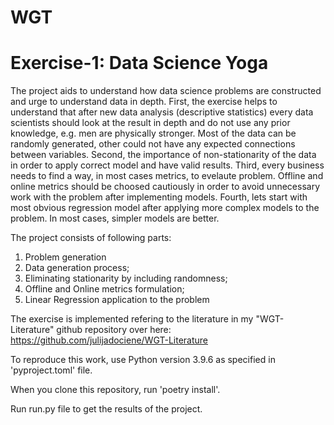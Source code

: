 ﻿# WGT
 # Exercise-1: Data Science Yoga
 
The project aids to understand how data science problems are constructed and urge to understand data in depth. First, the exercise helps to understand that after new data analysis (descriptive statistics) every data scientists should look at the result in depth and do not use any prior knowledge, e.g. men are physically stronger. Most of the data can be randomly generated, other could not have any expected connections between variables. Second, the importance of non-stationarity of the data in order to apply correct model and have valid results. Third, every business needs to find a way, in most cases metrics, to evelaute problem. Offline and online metrics should be choosed cautiously in order to avoid unnecessary work with the problem after implementing models. Fourth, lets start with most obvious regression model after applying more complex models to the problem. In most cases, simpler models are better.

The project consists of following parts:
  1. Problem generation
  2. Data generation process;
  3. Eliminating stationarity by including randomness;
  4. Offline and Online metrics formulation;
  5. Linear Regression application to the problem
 
The exercise is implemented refering to the literature in my "WGT-Literature" github repository over here: https://github.com/julijadociene/WGT-Literature


To reproduce this work, use Python version 3.9.6 as specified in 'pyproject.toml' file.

When you clone this repository, run 'poetry install'.

Run run.py file to get the results of the project.


